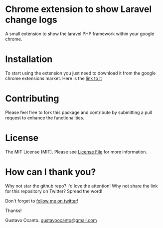 # Chrome extension to show Laravel change logs

A small extension to show the laravel PHP framework within your google chrome.

# Installation

To start using the extension you just need to download it from the google chrome extensions market. Here is the <a href="">link to it</a>


# Contributing

Please feel free to fork this package and contribute by submitting a pull request to enhance the functionalities.


# License

The MIT License (MIT). Please see [License File](LICENSE) for more information.


# How can I thank you?
Why not star the github repo? I'd love the attention! Why not share the link for this repository on Twitter? Spread the word!


Don't forget to [follow me on twitter](https://twitter.com/gocanto)!

Thanks!

Gustavo Ocanto.
gustavoocanto@gmail.com
